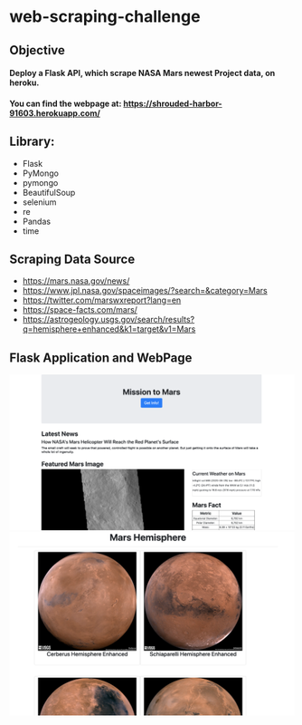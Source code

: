 # web-scraping-challenge

## Objective
#### Deploy a Flask API, which scrape NASA Mars newest Project data,  on heroku.
#### You can find the webpage at: https://shrouded-harbor-91603.herokuapp.com/

## Library:
* Flask
* PyMongo
* pymongo
* BeautifulSoup
* selenium
* re
* Pandas
* time


## Scraping Data Source
* https://mars.nasa.gov/news/
* https://www.jpl.nasa.gov/spaceimages/?search=&category=Mars
* https://twitter.com/marswxreport?lang=en
* https://space-facts.com/mars/
* https://astrogeology.usgs.gov/search/results?q=hemisphere+enhanced&k1=target&v1=Mars

## Flask Application and WebPage
![landing_page](Image/landing_page.png)
![feature_images](Image/feature_images.png)